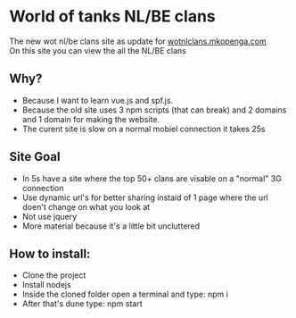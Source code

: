 # World of tanks NL/BE clans    
The new wot nl/be clans site as update for [wotnlclans.mkopenga.com](https://wotnlclans.mkopenga.com)  
On this site you can view the all the NL/BE clans  

## Why?  
- Because I want to learn vue.js and spf.js.  
- Because the old site uses 3 npm scripts (that can break) and 2 domains and 1 domain for making the website.  
- The curent site is slow on a normal mobiel connection it takes 25s  

## Site Goal
- In 5s have a site where the top 50+ clans are visable on a "normal" 3G connection  
- Use dynamic url's for better sharing instaid of 1 page where the url doen't change on what you look at  
- Not use jquery  
- More material because it's a little bit uncluttered  

## How to install:  
- Clone the project  
- Install nodejs  
- Inside the cloned folder open a terminal and type: npm i   
- After that's dune type: npm start  

